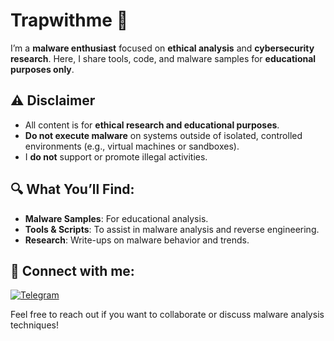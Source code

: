# Trapwithme 👾

I’m a **malware enthusiast** focused on **ethical analysis** and **cybersecurity research**. Here, I share tools, code, and malware samples for **educational purposes only**.

## ⚠️ Disclaimer
- All content is for **ethical research and educational purposes**.
- **Do not execute malware** on systems outside of isolated, controlled environments (e.g., virtual machines or sandboxes).
- I **do not** support or promote illegal activities.

## 🔍 What You’ll Find:
- **Malware Samples**: For educational analysis.
- **Tools & Scripts**: To assist in malware analysis and reverse engineering.
- **Research**: Write-ups on malware behavior and trends.

## 📱 Connect with me:
[![Telegram](https://img.shields.io/badge/Telegram-@TrapTek-blue?logo=telegram)](https://t.me/TrapTek)

Feel free to reach out if you want to collaborate or discuss malware analysis techniques!
